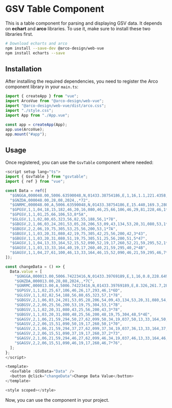 # GSV Table Component

This is a table component for parsing and displaying GSV data. It depends on **echart** and **arco** libraries. To use it, make sure to install these two libraries first.

```bash
# Download echarts and arco
npm install --save-dev @arco-design/web-vue
npm install echarts --save
```

## Installation

After installing the required dependencies, you need to register the Arco component library in your `main.ts`:

```typescript
import { createApp } from "vue";
import ArcoVue from "@arco-design/web-vue";
import "@arco-design/web-vue/dist/arco.css";
import "./style.css";
import App from "./App.vue";

const app = createApp(App);
app.use(ArcoVue);
app.mount("#app");
```

## Usage

Once registered, you can use the `GsvTable` component where needed:

```typescript
<script setup lang="ts">
import { GsvTable } from "gsvtable";
import { ref } from "vue";

const Data = ref([
  "$GNGGA,000048.00,5006.63590048,N,01433.38754186,E,1,16,1.1,221.4358,M,44.6136,M,,*71",
  "$GNZDA,000048.00,28,08,2024,,*72",
  "$GNRMC,000048.00,A,5006.63590048,N,01433.38754186,E,15.440,169.3,280824,4.3,E,A,C*73",
  "$GPGSV,1,1,04,18,15,182,46,20,16,080,46,25,66,106,46,29,81,228,46,1*61",
  "$GPGSV,1,1,01,25,66,106,53,8*5A",
  "$GLGSV,1,1,02,80,65,323,56,82,55,188,56,1*78",
  "$GBGSV,2,1,06,03,24,201,53,05,28,206,53,09,43,134,53,20,31,080,53,1*7E",
  "$GBGSV,2,2,06,19,75,305,53,25,56,200,53,1*7A",
  "$GBGSV,1,1,03,20,31,080,42,19,75,305,42,25,56,200,42,3*43",
  "$GBGSV,1,1,03,20,31,080,51,19,75,305,51,25,56,200,51,5*47",
  "$GAGSV,1,1,04,13,33,164,52,15,52,090,52,19,17,260,52,21,59,295,52,1*71",
  "$GAGSV,1,1,03,13,33,164,40,19,17,260,40,21,59,295,40,2*4B",
  "$GAGSV,1,1,04,27,61,100,46,13,33,164,46,15,52,090,46,21,59,295,46,7*7E",
]);

const changeData = () => {
  Data.value = [
    "$GNGGA,000013.00,5006.74223416,N,01433.39769189,E,1,16,0.8,228.6490,M,44.6103,M,,*7F",
    "$GNZDA,000013.00,28,08,2024,,*7C",
    "$GNRMC,000013.00,A,5006.74223416,N,01433.39769189,E,8.326,261.7,280824,4.3,E,A,C*4F",
    "$GPGSV,1,1,02,25,67,106,46,26,17,293,46,1*6D",
    "$GLGSV,1,1,02,82,54,188,56,80,65,323,57,1*78",
    "$GBGSV,2,1,06,03,24,201,53,05,28,206,54,09,43,134,53,20,31,080,54,1*7E",
    "$GBGSV,2,2,06,25,56,200,53,19,75,304,53,1*7B",
    "$GBGSV,1,1,02,20,31,080,43,25,56,200,43,3*78",
    "$GBGSV,1,1,03,20,31,080,48,25,56,200,48,19,75,304,48,5*4E",
    "$GAGSV,2,1,06,21,59,294,50,27,62,099,50,34,19,037,50,13,33,164,50,1*7B",
    "$GAGSV,2,2,06,15,51,090,50,19,17,260,50,1*70",
    "$GAGSV,2,1,06,21,59,294,37,27,62,099,37,34,19,037,36,13,33,164,37,2*79",
    "$GAGSV,2,2,06,15,51,090,37,19,17,260,37,2*73",
    "$GAGSV,2,1,06,21,59,294,46,27,62,099,46,34,19,037,46,13,33,164,46,7*7D",
    "$GAGSV,2,2,06,15,51,090,46,19,17,260,46,7*76",
  ];
};
</script>

<template>
  <GsvTable :GSVData="Data" />
  <button @click="changeData">Change Data Value</button>
</template>

<style scoped></style>
```

Now, you can use the component in your project.